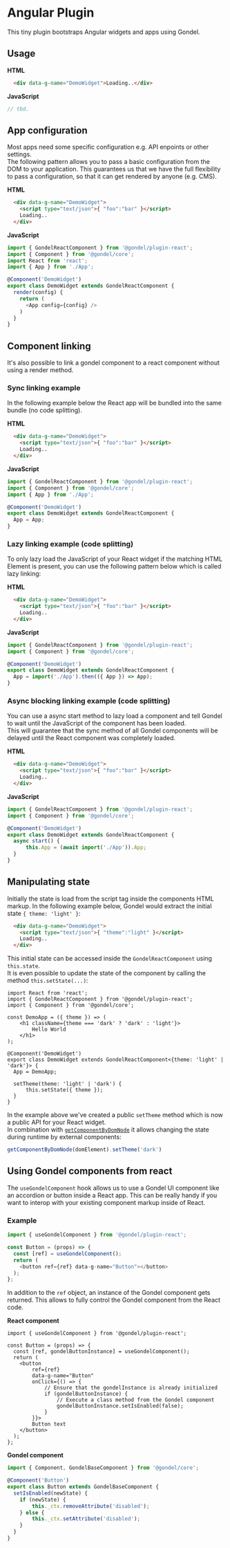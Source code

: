 # Angular Plugin

This tiny plugin bootstraps Angular widgets and apps using Gondel.  

## Usage

**HTML**

```html
  <div data-g-name="DemoWidget">Loading..</div>
```

**JavaScript**

```js
// tbd.
```

## App configuration

Most apps need some specific configuration e.g. API enpoints or other settings.  
The following pattern allows you to pass a basic configuration from the DOM to your application.
This guarantees us that we have the full flexibility to pass a configuration, so that it can get rendered by anyone (e.g. CMS).

**HTML**

```html
  <div data-g-name="DemoWidget">
    <script type="text/json">{ "foo":"bar" }</script>
    Loading..
  </div>
```

**JavaScript**

```js
import { GondelReactComponent } from '@gondel/plugin-react';
import { Component } from '@gondel/core';
import React from 'react';
import { App } from './App';

@Component('DemoWidget')
export class DemoWidget extends GondelReactComponent {
  render(config) {
    return (
      <App config={config} />
    )
  }
}
```

## Component linking

It's also possible to link a gondel component to a react component without using a render method.

### Sync linking example

In the following example below the React app will be bundled into the same bundle (no code splitting).

**HTML**

```html
  <div data-g-name="DemoWidget">
    <script type="text/json">{ "foo":"bar" }</script>
    Loading..
  </div>
```

**JavaScript**

```js
import { GondelReactComponent } from '@gondel/plugin-react';
import { Component } from '@gondel/core';
import { App } from './App';

@Component('DemoWidget')
export class DemoWidget extends GondelReactComponent {
  App = App;
}
```

### Lazy linking example (code splitting)

To only lazy load the JavaScript of your React widget if the matching
HTML Element is present, you can use the following pattern below which is called lazy linking:

**HTML**

```html
  <div data-g-name="DemoWidget">
    <script type="text/json">{ "foo":"bar" }</script>
    Loading..
  </div>
```

**JavaScript**

```js
import { GondelReactComponent } from '@gondel/plugin-react';
import { Component } from '@gondel/core';

@Component('DemoWidget')
export class DemoWidget extends GondelReactComponent {
  App = import('./App').then(({ App }) => App);
}
```

### Async blocking linking example (code splitting)

You can use a async start method to lazy load a component and tell Gondel to wait until the JavaScript of the component has been loaded.  
This will guarantee that the sync method of all Gondel components will be delayed until the React component was completely loaded.

**HTML**

```html
  <div data-g-name="DemoWidget">
    <script type="text/json">{ "foo":"bar" }</script>
    Loading..
  </div>
```

**JavaScript**

```js
import { GondelReactComponent } from '@gondel/plugin-react';
import { Component } from '@gondel/core';

@Component('DemoWidget')
export class DemoWidget extends GondelReactComponent {
  async start() {
      this.App = (await import('./App')).App;
  }
}
```


## Manipulating state

Initially the state is load from the script tag inside the components HTML markup.
In the following example below, Gondel would extract the initial state `{ theme: 'light' }`:

```html
  <div data-g-name="DemoWidget">
    <script type="text/json">{ "theme":"light" }</script>
    Loading..
  </div>
```

This initial state can be accessed inside the `GondelReactComponent` using `this.state`.  
It is even possible to update the state of the component by calling the method `this.setState(...)`:

```tsx
import React from 'react';
import { GondelReactComponent } from '@gondel/plugin-react';
import { Component } from '@gondel/core';

const DemoApp = ({ theme }) => (
    <h1 className={theme === 'dark' ? 'dark' : 'light'}>
        Hello World
    </h1>
);

@Component('DemoWidget')
export class DemoWidget extends GondelReactComponent<{theme: 'light' | 'dark'}> {
  App = DemoApp;

  setTheme(theme: 'light' | 'dark') {
      this.setState({ theme });
  }
}
```

In the example above we've created a public `setTheme` method which is now a public API for your React widget.  
In combination with [`getComponentByDomNode`](https://gondel.js.org/docs/api.html#getcomponentbydomnode-domnode-namespace-gondelbasecomponent) it allows changing the state during runtime by external components:


```js
getComponentByDomNode(domElement).setTheme('dark')
```

## Using Gondel components from react
 
The `useGondelComponent` hook allows us to use a Gondel UI component like an accordion or button inside a React app. 
This can be really handy if you want to interop with your existing component markup inside of React.


### Example

```js
import { useGondelComponent } from '@gondel/plugin-react';

const Button = (props) => {
  const [ref] = useGondelComponent();
  return (
    <button ref={ref} data-g-name="Button"></button>
  );
};
```

In addition to the `ref` object, an instance of the Gondel component gets returned.
This allows to fully control the Gondel component from the React code.

**React component**

```tsx
import { useGondelComponent } from '@gondel/plugin-react';

const Button = (props) => {
  const [ref, gondelButtonInstance] = useGondelComponent();
  return (
    <button
        ref={ref}
        data-g-name="Button"
        onClick={() => {
            // Ensure that the gondelInstance is already initialized
            if (gondelButtonInstance) {
                // Execute a class method from the Gondel component
                gondelButtonInstance.setIsEnabled(false);
            }       
        }}>
        Button text
    </button>
  );
};
```

**Gondel component**

```ts
import { Component, GondelBaseComponent } from '@gondel/core';

@Component('Button')
export class Button extends GondelBaseComponent {
  setIsEnabled(newState) {
    if (newState) {
        this._ctx.removeAttribute('disabled');
    } else {
        this._ctx.setAttribute('disabled');
    }
  }
}
```
